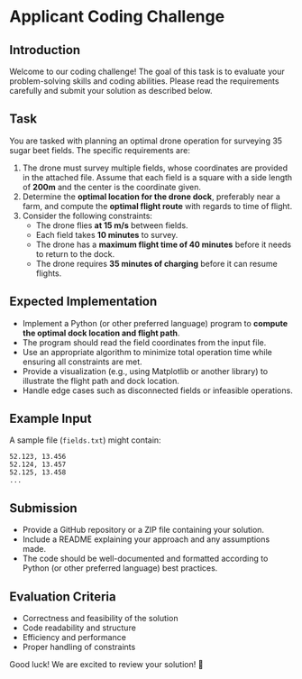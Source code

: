 # Applicant Coding Challenge

## Introduction
Welcome to our coding challenge! The goal of this task is to evaluate your problem-solving skills and coding abilities. Please read the requirements carefully and submit your solution as described below.

## Task
You are tasked with planning an optimal drone operation for surveying 35 sugar beet fields. The specific requirements are:

1. The drone must survey multiple fields, whose coordinates are provided in the attached file. Assume that each field is a square with a side length of **200m** and the center is the coordinate given.
2. Determine the **optimal location for the drone dock**, preferably near a farm, and compute the **optimal flight route** with regards to time of flight.
3. Consider the following constraints:
   - The drone flies **at 15 m/s** between fields.
   - Each field takes **10 minutes** to survey.
   - The drone has a **maximum flight time of 40 minutes** before it needs to return to the dock.
   - The drone requires **35 minutes of charging** before it can resume flights.

## Expected Implementation
- Implement a Python (or other preferred language) program to **compute the optimal dock location and flight path**.
- The program should read the field coordinates from the input file.
- Use an appropriate algorithm to minimize total operation time while ensuring all constraints are met.
- Provide a visualization (e.g., using Matplotlib or another library) to illustrate the flight path and dock location.
- Handle edge cases such as disconnected fields or infeasible operations.

## Example Input
A sample file (`fields.txt`) might contain:
```
52.123, 13.456
52.124, 13.457
52.125, 13.458
...
```

## Submission
- Provide a GitHub repository or a ZIP file containing your solution.
- Include a README explaining your approach and any assumptions made.
- The code should be well-documented and formatted according to Python (or other preferred language) best practices.

## Evaluation Criteria
- Correctness and feasibility of the solution
- Code readability and structure
- Efficiency and performance
- Proper handling of constraints

Good luck! We are excited to review your solution! 🚀